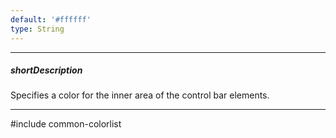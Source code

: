 ```yaml
---
default: '#ffffff'
type: String
---
```

---
##### shortDescription
Specifies a color for the inner area of the control bar elements.

---
#include common-colorlist